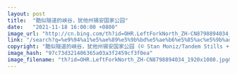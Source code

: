 ```yaml
---
layout: post
title:  "酷似隧道的峡谷，犹他州锡安国家公园"
date:   "2021-11-18 16:00:00 +0800"
image_url: "http://cn.bing.com/th?id=OHR.LeftForkNorth_ZH-CN8798894034_1920x1080.jpg&rf=LaDigue_1920x1080.jpg&pid=hp"
link: "/search?q=%e9%94%a1%e5%ae%89%e5%9b%bd%e5%ae%b6%e5%85%ac%e5%9b%ad&form=hpcapt&mkt=zh-cn"
copyright: "酷似隧道的峡谷，犹他州锡安国家公园 (© Stan Moniz/Tandem Stills + Motion)"
image_hash: "97c73d321406365a03a3f2459cf3f0ea"
image_filename: "th?id=OHR.LeftForkNorth_ZH-CN8798894034_1920x1080.jpg&rf=LaDigue_1920x1080.jpg&pid=hp"
---
```

